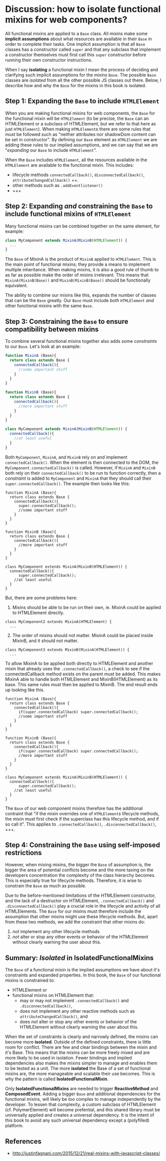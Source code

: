 # Discussion: how to isolate functional mixins for web components?

All functional mixins are applied to a `Base` class.
All mixins make some **implicit assumptions** about what resources are available in their `Base`
in order to complete their tasks. One implicit assumption is that all `Base` classes 
has a constructor called `super` and that any subclass that implement a constructor themselves
must first call this `super` constructor before running their own constructor instructions.

When I say **isolating** a functional mixin I mean the process of deciding and clarifying 
such implicit assumptions for the mixins `Base`. The possible `Base` classes are *isolated* from
all the other possible JS classes out there. Below, I describe how and why the `Base` for the 
mixins in this book is isolated.

## Step 1: Expanding the `Base` to include `HTMLElement`

When you are making functional mixins for web components, the `Base` for the functional mixin 
will be `HTMLElement` (to be precise, the `Base` can an HTMLElement or a subclass of HTMLElement, 
but we refer to that here as just `HTMLElement`).
When making `HTMLElement`s there are some rules that must be followed such as "neither attributes nor shadowDom 
content can be set in constructor".
By defining our `Base` element as `HTMLElement` we are adding these rules to our implied assumptions,
and we can say that we are "*expanding* our `Base` to include `HTMLElement`".

When the `Base` includes `HTMLElement`, all the resources available in the `HTMLElement` 
are available to the functional mixin. This includes:
* lifecycle methods `connectedCallback()`, `disconnectedCallback()`, `attributeChangedCallback()` ++.
* other methods such as `.addEventlistener()`
* +++ 

## Step 2: Expanding *and* constraining the `Base` to include functional mixins of `HTMLElement`
Many functional mixins can be combined together on the same element, for example:
```javascript                                               
class MyComponent extends MixinA(MixinB(HTMLElement)) { 
  ...
}
```
The `Base` of MixinA is the product of `MixinB` applied to `HTMLElement`.
This is the main point of functional mixins; they provide a means to implement multiple inheritance.
When making mixins, it is also a good rule of thumb to as far as possible make the order of mixins irrelevant.
This means that `MixinA(MixinB(Base))` and `MixinB(MixinB(Base))` should be functionally equivalent.

The ability to combine our mixins like this, expands the number of classes that can be the `Base` greatly.
Our `Base` must include *both* `HTMLElement` *and* other functional mixins with the same `Base`.

## Step 3: Constraining the `Base` to ensure compatibility between mixins
To combine several functional mixins together also adds some *constraints* to our `Base`.
Let's look at an example: 
```javascript                                               
function MixinA (Base){
  return class extends Base { 
    connectedCallback(){
      //some important stuff
    }
  }
}

function MixinB (Base){
  return class extends Base { 
    connectedCallback(){
      //more important stuff
    }
  }
}

class MyComponent extends MixinA(MixinB(HTMLElement)) { 
  connectedCallback(){
    //at least useful
  }
}
```

Both `MyComponent`, `MixinA`, and `MixinB` rely on and implement `connectedCallback()`. 
When the element is then connected to the DOM, the `MyComponent.connectedCallback()` is called.
However, if `MixinA` and `MixinB` both rely on their `connectedCallback()` to be run to function 
correctly, then a *constraint* is added to `MyComponent` and `MixinA` that they should call their
`super.connectedCallback()`. The example then looks like this:

```
function MixinA (Base){
  return class extends Base { 
    connectedCallback(){
      super.connectedCallback();
      //some important stuff
    }
  }
}

function MixinB (Base){
  return class extends Base { 
    connectedCallback(){
      //more important stuff
    }
  }
}

class MyComponent extends MixinA(MixinB(HTMLElement)) { 
  connectedCallback(){
      super.connectedCallback();
    //at least useful
  }
}
```
But, there are some problems here:
1. Mixins should be able to be run on their own, ie. MixinA could be applied to HTMLElement directly.
```
class MyComponent2 extends MixinA(HTMLElement) { 
  ...
```
2. The order of mixins should not matter. MixinA could be placed inside MixinB, and it should not matter.
```
class MyComponent3 extends MixinB(MixinA(HTMLElement)) { 
  ...                                                                                  
```

To allow MixinA to be applied both directly to HTMLElement and another mixin that already uses the 
`.connectedCallback()`, a check to see if the connectedCallback method exists on the parent must be added.
This makes MixinA able to handle both HTMLElement and MixinB(HTMLElement) as its base. This same rules must 
then be applied to MixinB. The end result ends up looking like this.
```
function MixinA (Base){
  return class extends Base { 
    connectedCallback(){
      if(super.connectedCallback) super.connectedCallback();
      //some important stuff
    }
  }
}

function MixinB (Base){
  return class extends Base { 
    connectedCallback(){
      if(super.connectedCallback) super.connectedCallback();
      //more important stuff
    }
  }
}

class MyComponent extends MixinA(MixinB(HTMLElement)) { 
  connectedCallback(){
      super.connectedCallback();
    //at least useful
  }
}
```
The `Base` of our web component mixins therefore has the additional contraint that 
"if the mixin overrides one of `HTMLElement`s lifecycle methods, 
the mixin must first check if the superclass has this lifecycle method, and if so call it".
This applies to `.connectedCallback()`, `.disconnectedCallback()`, +++.

## Step 4: Constraining the `Base` using self-imposed restrictions
However, when mixing mixins, the bigger the `Base` of assumption is, the bigger the area of potential
conflicts become and the more taxing on the developers concentration the complexity of the class 
hierarchy becomes. This is especially true for lifecycle methods. Therefore, it is wise to constrain 
the `Base` as much as possible.

Due to the before-mentioned limitations of the HTMLElement constructor, and the lack of a destructor on 
HTMLElement, `.connectedCallback()` and `.disconnectedCallback()` play a crucial role in the lifecycle 
and activity of all HTMLElements. The `Base` for our mixins must therefore include the assumption that
other mixins might use these lifecycle methods. But, apart from these two methods, 
we add the constraint that other mixins do:               
1. *not* implement any other lifecycle methods
2. *not* alter or stop any other events or behavior of the HTMLElement 
without clearly warning the user about this.

## Summary: *Isolated* in IsolatedFunctionalMixins
The `Base` of a functional mixin is the implied assumptions we have about it's constraints and expanded 
properties. In this book, the `Base` of our functional mixins is constrained to:
* HTMLElement or
* functional mixins on HTMLElement that:
   * may or may not implement `.connectedCallback()` and `.disconnectedCallback()`,
   * does not implement any other reactive methods such as `attributeChangedCallback()`, and
   * does *not* alter or stop any other events or behavior of the HTMLElement 
     without clearly warning the user about this.

When the set of constraints is clearly and narrowly defined, the mixins can become more **isolated**.
Outside of the defined constraints, there is little room for conflict.
There are few and clear bindings between the mixin and it's Base.
This means that the mixins can be more freely mixed and are more likely to be used in isolation.
Fewer bindings and implied dependencies also makes the mixins simpler to manage and
enables them to be tested as a unit. The more **isolated** the Base of a set of functional mixins are, 
the more manageable and scalable their use becomes. 
This is why the pattern is called **IsolatedFunctionalMixin**.

Only **IsolatedFunctionalMixins** are needed to trigger **ReactiveMethod** and **ComposedEvent**. 
Adding a bigger `Base` and additional dependencies for the functional mixins, will likely be too complex
to manage independently by the developer. To lessen that complexity, a custom subclass of 
HTMLElement (cf. PolymerElement) will become prefential, and this shared library must be universally 
applied and creates a universal dependency. It is the intent of this book to avoid any such universal
dependency except a (polyfilled) platform.

## References
* http://justinfagnani.com/2015/12/21/real-mixins-with-javascript-classes/                                                                                               